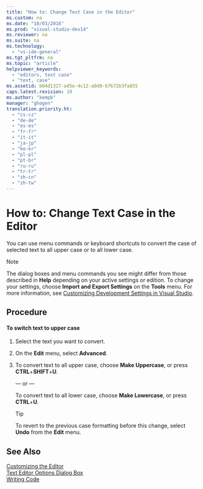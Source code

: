 ```yaml
---
title: "How to: Change Text Case in the Editor"
ms.custom: na
ms.date: "10/03/2016"
ms.prod: "visual-studio-dev14"
ms.reviewer: na
ms.suite: na
ms.technology: 
  - "vs-ide-general"
ms.tgt_pltfrm: na
ms.topic: "article"
helpviewer_keywords: 
  - "editors, text case"
  - "text, case"
ms.assetid: b04d1327-a45e-4c12-a0d0-67672b3fa855
caps.latest.revision: 10
ms.author: "kempb"
manager: "ghogen"
translation.priority.ht: 
  - "cs-cz"
  - "de-de"
  - "es-es"
  - "fr-fr"
  - "it-it"
  - "ja-jp"
  - "ko-kr"
  - "pl-pl"
  - "pt-br"
  - "ru-ru"
  - "tr-tr"
  - "zh-cn"
  - "zh-tw"
---
```

# How to: Change Text Case in the Editor
You can use menu commands or keyboard shortcuts to convert the case of selected text to all upper case or to all lower case.  
  
> [!NOTE]
>  The dialog boxes and menu commands you see might differ from those described in **Help** depending on your active settings or edition. To change your settings, choose **Import and Export Settings** on the **Tools** menu. For more information, see [Customizing Development Settings in Visual Studio](assetId:///22c4debb-4e31-47a8-8f19-16f328d7dcd3).  
  
## Procedure  
  
#### To switch text to upper case  
  
1.  Select the text you want to convert.  
  
2.  On the **Edit** menu, select **Advanced**.  
  
3.  To convert text to all upper case, choose **Make Uppercase**, or press **CTRL**+**SHIFT**+**U**.  
  
     — or —  
  
     To convert text to all lower case, choose **Make Lowercase**, or press **CTRL**+**U**.  
  
    > [!TIP]
    >  To revert to the previous case formatting before this change, select **Undo** from the **Edit** menu.  
  
## See Also  
 [Customizing the Editor](../VS_IDE/customizing-the-editor.md)   
 [Text Editor Options Dialog Box](../VS_IDE/text-editor-options-dialog-box.md)   
 [Writing Code](../VS_IDE/writing-code-in-the-code-and-text-editor.md)